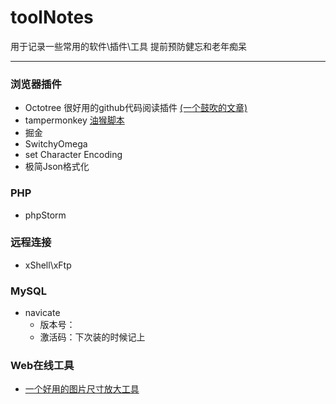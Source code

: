 # toolNotes
用于记录一些常用的软件\插件\工具
提前预防健忘和老年痴呆

---

### 浏览器插件
- Octotree 很好用的github代码阅读插件 [(一个鼓吹的文章)](https://www.geeksense.cn/plugin/)
- tampermonkey [油猴脚本](http://tampermonkey.net/)
- 掘金
- SwitchyOmega
- set Character Encoding
- 极简Json格式化

### PHP
- phpStorm

### 远程连接
- xShell\xFtp

### MySQL
- navicate
  - 版本号：
  - 激活码：下次装的时候记上

### Web在线工具
- [一个好用的图片尺寸放大工具](http://waifu2x.udp.jp/)
